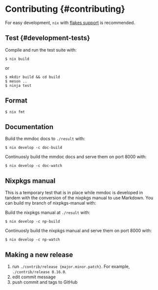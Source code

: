# Contributing {#contributing}

For easy development, `nix` with [flakes support](https://nixos.wiki/wiki/Flakes) is recommended.

## Test {#development-tests}

Compile and run the test suite with:

```ShellSession
$ nix build
```

or

```ShellSession
$ mkdir build && cd build
$ meson ..
$ ninja test
```

## Format

```ShellSession
$ nix fmt
```

## Documentation

Build the mmdoc docs to `./result` with:

```ShellSession
$ nix develop -c doc-build
```

Continuosly build the mmdoc docs and serve them on port 8000 with:

```ShellSession
$ nix develop -c doc-watch
```

## Nixpkgs manual

This is a temporary test that is in place while mmdoc is developed in tandem with the conversion of the nixpkgs manual to use Markdown. You can build my branch of nixpkgs-manual with:

Build the nixpkgs manual at `./result` with:

```ShellSession
$ nix develop -c np-build
```

Continuosly build the nixpkgs manual and serve them on port 8000 with:

```ShellSession
$ nix develop -c np-watch
```

## Making a new release

1. run `./contrib/release {major.minor.patch}`. For example, `./contrib/release 0.16.0`.
2. edit commit message
3. push commit and tags to GitHub
